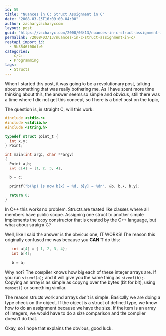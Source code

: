 ```yaml
---
id: 59
title: "Nuances in C: Struct Assignment in C"
date: "2008-03-13T16:09:00-04:00"
author: zacharyzacharyccom
layout: post
guid: "https://zacharyc.com/2008/03/13/nuances-in-c-struct-assignment-in-c/"
permalink: /2008/03/13/nuances-in-c-struct-assignment-in-c/
restapi_import_id:
  - 5b3546f08dfe0
categories:
  - C/C++
  - Programming
tags:
  - Structs
---
```


When I started this post, it was going to be a revolutionary post, talking about something that was really bothering me. As I have spent more time thinking about this, the answer seems so simple and obvious, still there was a time where I did not get this concept, so I here is a brief post on the topic,

The question is, in straight C, will this work:

```c
#include <stdio.h>
#include <stdlib.h>
#include <string.h>

typedef struct point_t {
  int x,y;
} Point;

int main(int argc, char **argv)
{
  Point a,b;
  int c[4] = {1, 2, 3, 4};

  b = c;

  printf("b(%p) is now b[x] = %d, b[y] = %dn", &b, b.x, b.y);

  return 0;
}
```

In C++ this works no problem. Structs are teated like classes where all members have public scope. Assigning one struct to another simple implements the copy constructor that is created by the C++ language, but what about straight C?

Well, like I said the answer is the obvious one, IT WORKS! The reason this originally confused me was because you **CAN’T** do this:

```c
   int a[4] = { 1, 2, 3, 4};
   int b[4];

   b = a;
```

Why not? The compiler knows how big each of these integer arrays are. If you run `sizeof(a);` and it will give you the same thing as `sizeof(b);`. Copying an array is as simple as copying over the bytes (bit for bit), using `memset()` or something similar.

The reason structs work and arrays don’t is simple. Basically we are doing a type check on the object. If the object is a struct of defined type, we know how to do an assignment because we have the size. If the item is an array of integers, we would have to do a size comparison and the compiler doesn’t do that.

Okay, so I hope that explains the obvious, good luck.
